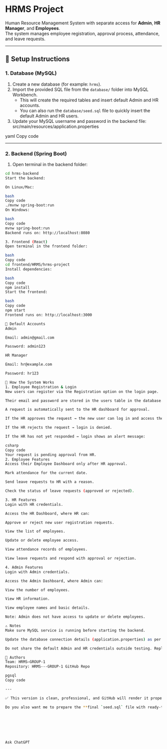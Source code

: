 # HRMS Project  

Human Resource Management System with separate access for **Admin**, **HR Manager**, and **Employees**.  
The system manages employee registration, approval process, attendance, and leave requests.  

---

## 🔧 Setup Instructions  

### 1. Database (MySQL)  
1. Create a new database (for example: `hrms`).  
2. Import the provided SQL file from the `database/` folder into MySQL Workbench.  
   - This will create the required tables and insert default Admin and HR accounts.  
   - You can also run the `database/seed.sql` file to quickly insert the default Admin and HR users.  
3. Update your MySQL username and password in the backend file:  
src/main/resources/application.properties

yaml
Copy code

---

### 2. Backend (Spring Boot)  
1. Open terminal in the backend folder:  
```bash
cd hrms-backend
Start the backend:

On Linux/Mac:

bash
Copy code
./mvnw spring-boot:run
On Windows:

bash
Copy code
mvnw spring-boot:run
Backend runs on: http://localhost:8080

3. Frontend (React)
Open terminal in the frontend folder:

bash
Copy code
cd frontend/HRMS/hrms-project
Install dependencies:

bash
Copy code
npm install
Start the frontend:

bash
Copy code
npm start
Frontend runs on: http://localhost:3000

👤 Default Accounts
Admin

Email: admin@gmail.com

Password: admin123

HR Manager

Email: hr@example.com

Password: hr123

📌 How the System Works
1. Employee Registration & Login
New users can register via the Registration option on the login page.

Their email and password are stored in the users table in the database.

A request is automatically sent to the HR dashboard for approval.

If the HR approves the request → the new user can log in and access the employee dashboard.

If the HR rejects the request → login is denied.

If the HR has not yet responded → login shows an alert message:

csharp
Copy code
Your request is pending approval from HR.
2. Employee Features
Access their Employee Dashboard only after HR approval.

Mark attendance for the current date.

Send leave requests to HR with a reason.

Check the status of leave requests (approved or rejected).

3. HR Features
Login with HR credentials.

Access the HR Dashboard, where HR can:

Approve or reject new user registration requests.

View the list of employees.

Update or delete employee access.

View attendance records of employees.

View leave requests and respond with approval or rejection.

4. Admin Features
Login with Admin credentials.

Access the Admin Dashboard, where Admin can:

View the number of employees.

View HR information.

View employee names and basic details.

Note: Admin does not have access to update or delete employees.

⚠️ Notes
Make sure MySQL service is running before starting the backend.

Update the database connection details (application.properties) as per your system.

Do not share the default Admin and HR credentials outside testing. Replace them for production use.

👥 Authors
Team: HRMS—GROUP-1
Repository: HRMS---GROUP-1 GitHub Repo

pgsql
Copy code

---

✅ This version is clean, professional, and GitHub will render it properly.  

Do you also want me to prepare the **final `seed.sql` file with ready-to-run insert statements** (so your institute can import default Admin and HR users without confusion)?







Ask ChatGPT
